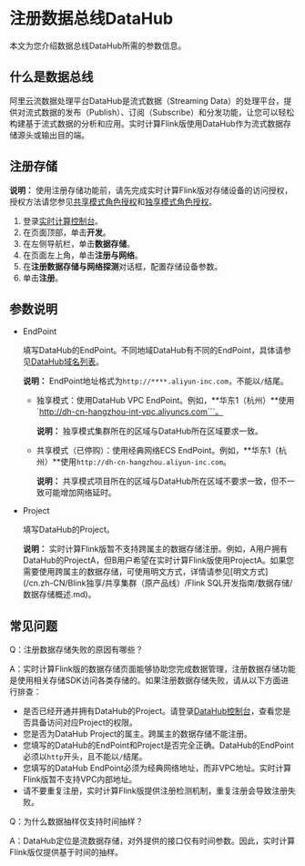 # 注册数据总线DataHub

本文为您介绍数据总线DataHub所需的参数信息。

## 什么是数据总线

阿里云流数据处理平台DataHub是流式数据（Streaming Data）的处理平台，提供对流式数据的发布（Publish）、订阅（Subscribe）和分发功能，让您可以轻松构建基于流式数据的分析和应用。实时计算Flink版使用DataHub作为流式数据存储源头或输出目的端。

## 注册存储

**说明：** 使用注册存储功能前，请先完成实时计算Flink版对存储设备的访问授权，授权方法请您参见[共享模式角色授权](/cn.zh-CN/Blink独享/共享集群（原产品线）/准备工作/角色授权/共享模式角色授权.md)和[独享模式角色授权](/cn.zh-CN/Blink独享/共享集群（原产品线）/准备工作/角色授权/独享模式角色授权.md)。

1.  登录[实时计算控制台](https://stream.console.aliyun.com)。
2.  在页面顶部，单击**开发**。
3.  在左侧导航栏，单击**数据存储**。
4.  在页面左上角，单击**注册与网络**。
5.  在**注册数据存储与网络探测**对话框，配置存储设备参数。
6.  单击**注册**。

## 参数说明

-   EndPoint

    填写DataHub的EndPoint。不同地域DataHub有不同的EndPoint，具体请参见[DataHub域名列表](https://help.aliyun.com/document_detail/158778.html?spm=a2c4g.11186623.6.547.77a91fd1eveQrC)。

    **说明：** EndPoint地址格式为`http://****.aliyun-inc.com`，不能以`/`结尾。

    -   独享模式：使用DataHub VPC EndPoint。例如，**华东1（杭州）**使用`http://dh-cn-hangzhou-int-vpc.aliyuncs.com```。

        **说明：** 独享模式集群所在的区域与DataHub所在区域要求一致。

    -   共享模式（已停购）：使用经典网络ECS EndPoint。例如，**华东1（杭州）**使用`http://dh-cn-hangzhou.aliyun-inc.com`。

        **说明：** 共享模式项目所在的区域与DataHub所在区域不要求一致，但不一致可能增加网络延时。

-   Project

    填写DataHub的Project。

    **说明：** 实时计算Flink版暂不支持跨属主的数据存储注册。例如，A用户拥有DataHub的ProjectA，但B用户希望在实时计算Flink版使用ProjectA。如果您需要使用跨属主的数据存储，可使用明文方式，详情请参见[明文方式](/cn.zh-CN/Blink独享/共享集群（原产品线）/Flink SQL开发指南/数据存储/数据存储概述.md)。


## 常见问题

Q：注册数据存储失败的原因有哪些？

A：实时计算Flink版的数据存储页面能够协助您完成数据管理，注册数据存储功能是使用相关存储SDK访问各类存储的。如果注册数据存储失败，请从以下方面进行排查：

-   是否已经开通并拥有DataHub的Project。请登录[DataHub控制台](https://datahub.console.aliyun.com/datahub?spm=a2c4g.11186623.2.16.2d882a36F2C50S)，查看您是否具备访问对应Project的权限。
-   您是否为DataHub Project的属主。跨属主的数据存储不能注册。
-   您填写的DataHub的EndPoint和Project是否完全正确。DataHub的EndPoint必须以`http`开头，且不能以`/`结尾。
-   您填写的DataHub EndPoint必须为经典网络地址，而非VPC地址。实时计算Flink版暂不支持VPC内部地址。
-   请不要重复注册，实时计算Flink版提供注册检测机制，重复注册会导致注册失败。

Q：为什么数据抽样仅支持时间抽样？

A：DataHub定位是流数据存储，对外提供的接口仅有时间参数。因此，实时计算Flink版仅提供基于时间的抽样。

